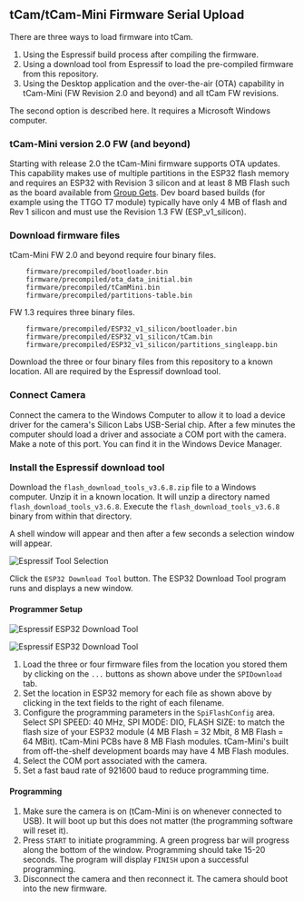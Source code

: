 ## tCam/tCam-Mini Firmware Serial Upload
There are three ways to load firmware into tCam.

1. Using the Espressif build process after compiling the firmware.
2. Using a download tool from Espressif to load the pre-compiled firmware from this repository.
3. Using the Desktop application and the over-the-air (OTA) capability in tCam-Mini (FW Revision 2.0 and beyond) and all tCam FW revisions.

The second option is described here.  It requires a Microsoft Windows computer.

### tCam-Mini version 2.0 FW (and beyond)
Starting with release 2.0 the tCam-Mini firmware supports OTA updates.  This capability makes use of multiple partitions in the ESP32 flash memory and requires an ESP32 with Revision 3 silicon and at least 8 MB Flash such as the board available from [Group Gets](https://store.groupgets.com/collections/frontpage/products/tcam-mini-with-lepton-3-5-wireless-streaming-thermal-camera-board).  Dev board based builds (for example using the TTGO T7 module) typically have only 4 MB of flash and Rev 1 silicon and must use the Revision 1.3 FW (ESP\_v1_silicon).


### Download firmware files
tCam-Mini FW 2.0 and beyond require four binary files.

```
	firmware/precompiled/bootloader.bin
	firmware/precompiled/ota_data_initial.bin
	firmware/precompiled/tCamMini.bin
	firmware/precompiled/partitions-table.bin
```

FW 1.3 requires three binary files.


```
	firmware/precompiled/ESP32_v1_silicon/bootloader.bin
	firmware/precompiled/ESP32_v1_silicon/tCam.bin
	firmware/precompiled/ESP32_v1_silicon/partitions_singleapp.bin
```

Download the three or four binary files from this repository to a known location.  All are required by the Espressif download tool.

### Connect Camera
Connect the camera to the Windows Computer to allow it to load a device driver for the camera's Silicon Labs USB-Serial chip.  After a few minutes the computer should load a driver and associate a COM port with the camera.  Make a note of this port.  You can find it in the Windows Device Manager.

### Install the Espressif download tool
Download the `flash_download_tools_v3.6.8.zip` file to a Windows computer.  Unzip it in a known location.  It will unzip a directory named `flash_download_tools_v3.6.8`.  Execute the ```flash_download_tools_v3.6.8``` binary from within that directory.

A shell window will appear and then after a few seconds a selection window will appear.

![Espressif Tool Selection](pictures/tool_selection.png)

Click the `ESP32 Download Tool` button.  The ESP32 Download Tool program runs and displays a new window.

#### Programmer Setup

![Espressif ESP32 Download Tool](pictures/fw2_program_setup.png)

![Espressif ESP32 Download Tool](pictures/program_setup.png)

1. Load the three or four firmware files from the location you stored them by clicking on the `...` buttons as shown above under the `SPIDownload` tab.
2. Set the location in ESP32 memory for each file as shown above by clicking in the text fields to the right of each filename.
3. Configure the programming parameters in the `SpiFlashConfig` area.  Select SPI SPEED: 40 MHz, SPI MODE: DIO, FLASH SIZE: to match the flash size of your ESP32 module (4 MB Flash = 32 Mbit, 8 MB Flash = 64 MBit).  tCam-Mini PCBs have 8 MB Flash modules.  tCam-Mini's built from off-the-shelf development boards may have 4 MB Flash modules.
4. Select the COM port associated with the camera.
5. Set a fast baud rate of 921600 baud to reduce programming time.

#### Programming

1. Make sure the camera is on (tCam-Mini is on whenever connected to USB).  It will boot up but this does not matter (the programming software will reset it).
2. Press `START` to initiate programming.  A green progress bar will progress along the bottom of the window.  Programming should take 15-20 seconds.  The program will display `FINISH` upon a successful programming.
3. Disconnect the camera and then reconnect it.  The camera should boot into the new firmware.

